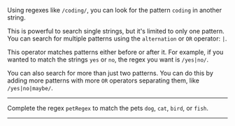 <div class="challenge-instructions regular-expressions"><div><section id="description">
<p>Using regexes like <code>/coding/</code>, you can look for the pattern <code>coding</code> in another string.</p>
<p>This is powerful to search single strings, but it's limited to only one pattern. You can search for multiple patterns using the <code>alternation</code> or <code>OR</code> operator: <code>|</code>.</p>
<p>This operator matches patterns either before or after it. For example, if you wanted to match the strings <code>yes</code> or <code>no</code>, the regex you want is <code>/yes|no/</code>.</p>
<p>You can also search for more than just two patterns. You can do this by adding more patterns with more <code>OR</code> operators separating them, like <code>/yes|no|maybe/</code>.</p>
</section></div><hr/><div><section id="instructions">
<p>Complete the regex <code>petRegex</code> to match the pets <code>dog</code>, <code>cat</code>, <code>bird</code>, or <code>fish</code>.</p>
</section></div><hr/></div>